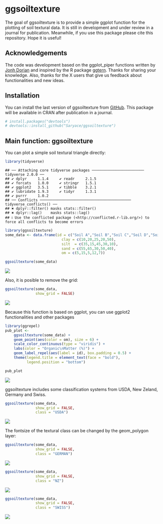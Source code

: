 ggsoiltexture
================

The goal of ggsoiltexture is to provide a simple ggplot function for the
plotting of soil textural data. It is still in development and under
review in a journal for publication. Meanwhile, if you use this package
please cite this repository. Hope it is useful!

## Acknowledgements

The code was development based on the ggplot_piper functions written by
[Jonh Dorian](https://gist.github.com/johnDorian/5561272) and inspired
by the R package [ggtern](https://github.com/nicholasehamilton/ggtern).
Thanks for sharing your knowledge. Also, thanks for the X users that
give us feedback about functionalities and new ideas.

## Installation

You can install the last version of ggsoiltexture from
[GitHub](https://github.com/Saryace/ggsoiltexture). This package will be
available in CRAN after publication in a journal.

``` r
# install.packages("devtools")
# devtools::install_github("Saryace/ggsoiltexture")
```

## Main function: ggsoiltexture

You can plot a simple soil textural triangle directly:

``` r
library(tidyverse)
```

    ## ── Attaching core tidyverse packages ──────────────────────── tidyverse 2.0.0 ──
    ## ✔ dplyr     1.1.4     ✔ readr     2.1.5
    ## ✔ forcats   1.0.0     ✔ stringr   1.5.1
    ## ✔ ggplot2   3.5.1     ✔ tibble    3.2.1
    ## ✔ lubridate 1.9.3     ✔ tidyr     1.3.1
    ## ✔ purrr     1.0.2     
    ## ── Conflicts ────────────────────────────────────────── tidyverse_conflicts() ──
    ## ✖ dplyr::filter() masks stats::filter()
    ## ✖ dplyr::lag()    masks stats::lag()
    ## ℹ Use the conflicted package (<http://conflicted.r-lib.org/>) to force all conflicts to become errors

``` r
library(ggsoiltexture)
some_data <- data.frame(id = c("Soil A","Soil B","Soil C","Soil D","Soil E"),
                          clay = c(10,20,25,20,50),
                          silt  = c(35,15,45,30,10),
                          sand = c(55,65,30,50,40),
                          om = c(5,15,5,12,7))

ggsoiltexture(some_data)
```

![](README_files/figure-gfm/simple_plot-1.png)<!-- -->

Also, it is posible to remove the grid:

``` r
ggsoiltexture(some_data,
              show_grid = FALSE)
```

![](README_files/figure-gfm/simple_plot-2-1.png)<!-- -->

Because this function is based on ggplot, you can use ggplot2
functionalities and other packages

``` r
library(ggrepel)
pub_plot <-
    ggsoiltexture(some_data) +
    geom_point(aes(color = om), size = 6) +
    scale_color_continuous(type = "viridis") +
    labs(color = "Organic\nMatter (%)") +
    geom_label_repel(aes(label = id), box.padding = 0.5) +
    theme(legend.title = element_text(face = "bold"),
          legend.position = "bottom")

pub_plot
```

![](README_files/figure-gfm/simple_plot-3-1.png)<!-- -->

ggsoiltexture includes some classification systems from USDA, New
Zeland, Germany and Swiss.

``` r
ggsoiltexture(some_data,
              show_grid = FALSE,
              class = "USDA")
```

![](README_files/figure-gfm/simple_plot-4-1.png)<!-- -->

The fontsize of the textural class can be changed by the geom_polygon
layer:

``` r
ggsoiltexture(some_data,
              show_grid = FALSE,
              class = "GERMAN")
```

![](README_files/figure-gfm/simple_plot-5-1.png)<!-- -->

``` r
ggsoiltexture(some_data,
              show_grid = FALSE,
              class = "NZ")
```

![](README_files/figure-gfm/simple_plot-6-1.png)<!-- -->

``` r
ggsoiltexture(some_data,
              show_grid = FALSE,
              class = "SWISS")
```

![](README_files/figure-gfm/simple_plot-7-1.png)<!-- -->
